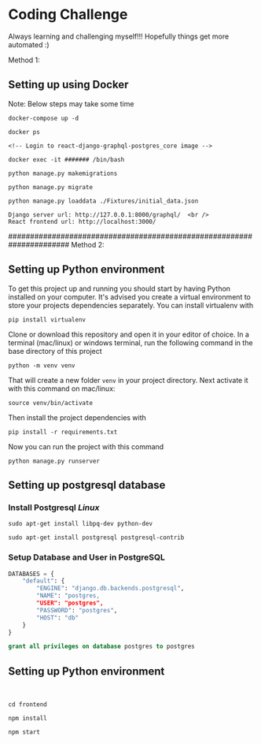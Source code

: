 # Coding Challenge
Always learning and challenging myself!!!
Hopefully things get more automated :)

Method 1:
## Setting up using Docker
Note: Below steps may take some time

    docker-compose up -d

    docker ps

    <!-- Login to react-django-graphql-postgres_core image -->

    docker exec -it ####### /bin/bash

    python manage.py makemigrations

    python manage.py migrate

    python manage.py loaddata ./Fixtures/initial_data.json

    Django server url: http://127.0.0.1:8000/graphql/  <br />
    React frontend url: http://localhost:3000/
    
    
######################################################################
Method 2:
## Setting up Python environment

To get this project up and running you should start by having Python installed on your computer. It's advised you create a virtual environment to store your projects dependencies separately. You can install virtualenv with <br />

```
pip install virtualenv
```

Clone or download this repository and open it in your editor of choice. In a terminal (mac/linux) or windows terminal, run the following command in the base directory of this project

```
python -m venv venv
```

That will create a new folder `venv` in your project directory. Next activate it with this command on mac/linux:

```
source venv/bin/activate
```

Then install the project dependencies with

```
pip install -r requirements.txt
```

Now you can run the project with this command

```
python manage.py runserver
```

## Setting up postgresql database

### Install Postgresql **_Linux_**

```
sudo apt-get install libpq-dev python-dev
```

```
sudo apt-get install postgresql postgresql-contrib
```



### Setup Database and User in PostgreSQL


```python
DATABASES = {
    "default": {
        "ENGINE": "django.db.backends.postgresql",
        "NAME": "postgres,
        "USER": "postgres",
        "PASSWORD": "postgres",
        "HOST": "db"
    }
}
```


```SQL
grant all privileges on database postgres to postgres
```

## Setting up Python environment
<br />

```
cd frontend

npm install

npm start
```
